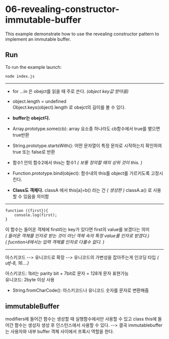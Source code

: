 # 06-revealing-constructor-immutable-buffer

This example demonstrate how to use the revealing constructor pattern to implement an immutable buffer.

## Run

To run the example launch:

```bash
node index.js
```

---
+ for ...in 은 obejct를 읽을 때 주로 쓴다. _(object key값 받아옴)_  

+ object.length = undefined  
Object.keys(object).length 로 obejct의 길이를 볼 수 있다.  

+ __buffer는 obejct다.__  

+ Array.prototype.some(cb): array 요소중 하나라도 cb함수에서 true를 뱉으면 true반환  

+ String.prototype.startsWith(): 어떤 문자열이 특정 문자로 시작하는지 확인하여 true 또는 false로 반환  

+ 함수1 안의 함수2에서 this는 함수1 _( 보통 정의할 때의 상위 것이 this. )_  

+ Function.prototype.bind(object): 함수내의 this를 object를 가르키도록 고정시킨다.  

+ __Class도 객체다.__ classA 에서 this[a]=b() 라는 건 _( 생성한 )_ classA.a() 로 사용할 수 있음을 의미함  

----

```
function ({first}){
    console.log(first);
}
```
이 함수는 들어온 객체에 first라는 key가 있다면 first의 value를 보겠다는 의미  
_( 들어온 객체를 인자로 받는 것이 아닌 객체 속의 특정 value를 인자로 받겠다.)_  
_( fucntion내에서는 입력 객체를 인자로 다룰수 없다. )_  

---
아스키코드 --> 유니코드로 확장 --> 유니코드의 가변성을 잡아주는게 인코딩 타입 _( utf-8, 16....)_  

아스키코드: 1bit는 parity bit + 7bit로 문자 = 128개 문자 표현가능  
유니코드: 2byte 이상 사용  

+ String.fromCharCode(): 아스키코드나 유니코드 숫자를 문자로 변환해줌  

## immutableBuffer  
modifiers에 들어간 함수는 생성할 때 실행함수에서만 사용할 수 있고 class this에 들어간 함수는 생성자 생성 후 인스턴스에서 사용할 수 있다. --> 결국 immutablebuffer는 사용자와 내부 buffer 객체 사이에서 프록시 역할을 한다.